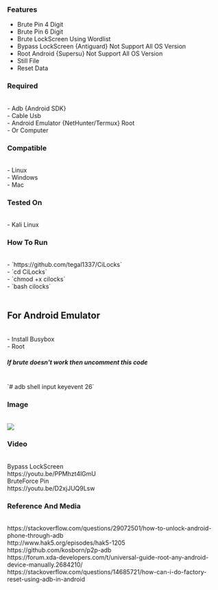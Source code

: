 ### Features

- Brute Pin 4 Digit
- Brute Pin 6 Digit
- Brute LockScreen Using Wordlist
- Bypass LockScreen {Antiguard} Not Support All OS Version
- Root Android {Supersu} Not Support All OS Version
- Still File 
- Reset Data <br>
### Required
<br>
- Adb {Android SDK} <br>
- Cable Usb <br>
- Android Emulator {NetHunter/Termux} Root <br>
- Or Computer <br>
<h3> Compatible </h3>
<br>
- Linux <br>
- Windows <br>
- Mac <br>
<h3> Tested On </h3><br>
- Kali Linux <br>
<h3> How To Run </h3><br> 
- `https://github.com/tegal1337/CiLocks` <br>
- `cd CiLocks` <br>
- `chmod +x cilocks` <br>
- `bash cilocks` <br>
<br>
<h2> For Android Emulator </h2> <br>
- Install Busybox <br>
- Root <br>
<h5> If brute doesn't work then uncomment this code </h5><br>
`# adb shell input keyevent 26` <br>
<h3> Image </h3> <br>
<img src=https://github.com/tegal1337/CiLocks/blob/main/Screenshot_2021-05-02_14-32-27.png>
<br>
<h3> Video</h3>
<br>
Bypass LockScreen <br>
https://youtu.be/PPMhzt4lGmU <br>
BruteForce Pin <br>
https://youtu.be/D2xjJUQ9Lsw

### Reference And Media
 <br>
https://stackoverflow.com/questions/29072501/how-to-unlock-android-phone-through-adb
<br>
http://www.hak5.org/episodes/hak5-1205
<br>
https://github.com/kosborn/p2p-adb
<br>
https://forum.xda-developers.com/t/universal-guide-root-any-android-device-manually.2684210/
<br>
https://stackoverflow.com/questions/14685721/how-can-i-do-factory-reset-using-adb-in-android
<br>
